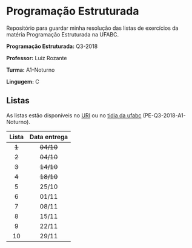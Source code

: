 # Programação Estruturada

Repositório para guardar minha resolução das listas de exercícios da matéria Programação Estruturada na UFABC.


**Programação Estruturada:** Q3-2018

**Professor:** Luiz Rozante

**Turma:** A1-Noturno

**Lingugem:** C


## Listas
As listas estão disponíveis no [URI](https://www.urionlinejudge.com.br/) ou no [tidia da ufabc](https://tidia4.ufabc.edu.br/portal/) (PE-Q3-2018-A1-Noturno).

| Lista | Data entrega |
| :---: | :----------: |
| ~~1~~ | ~~04/10~~    |
| ~~2~~ | ~~04/10~~    |
| ~~3~~ | ~~14/10~~    |
| ~~4~~ | ~~18/10~~    |
| 5     | 25/10        |
| 6     | 01/11        |
| 7     | 08/11        |
| 8     | 15/11        |
| 9     | 22/11        |
| 10    | 29/11        |